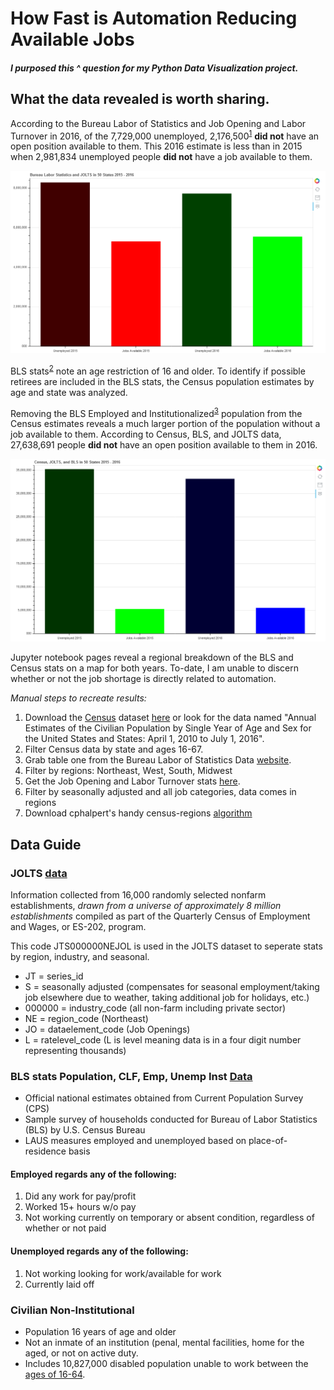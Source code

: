 # How Fast is Automation Reducing Available Jobs

##### I purposed this ^ question for my Python Data Visualization project. 
## What the data revealed is worth sharing.

According to the Bureau Labor of Statistics and Job Opening and Labor Turnover in 2016, of the 7,729,000 unemployed, 2,176,500<sup id="a1">[1](#f1)</sup> **did not** have an open position available to them. 
This 2016 estimate is less than in 2015 when 2,981,834 unemployed people **did not** have a job available to them.

![BLS JOLTS Bar Chart](https://raw.githubusercontent.com/eclecticexistential/USPopulationNoJobAvailable/master/IMG/BLS.PNG)

BLS stats<sup id="a2">[2](#f2)</sup> note an age restriction of 16 and older. 
To identify if possible retirees are included in the BLS stats, the Census population estimates by age and state was analyzed.

Removing the BLS Employed and Institutionalized<sup id="a3">[3](#f3)</sup> population from the Census estimates reveals a much larger portion of the population without a job available to them. 
According to Census, BLS, and JOLTS data, 27,638,691 people **did not** have an open position available to them in 2016. 

![Census BLS JOLTS Bar Chart](https://raw.githubusercontent.com/eclecticexistential/USPopulationNoJobAvailable/master/IMG/Census.PNG)

Jupyter notebook pages reveal a regional breakdown of the BLS and Census stats on a map for both years. To-date, I am unable to discern whether or not the job shortage is directly related to automation.

*Manual steps to recreate results:*
1. Download the [Census](https://www.census.gov/data/datasets/2017/demo/popest/state-detail.html) dataset [here](https://www2.census.gov/programs-surveys/popest/datasets/2010-2016/state/asrh/sc-est2016-agesex-civ.csv) or look for the data named "Annual Estimates of the Civilian Population by Single Year of Age and Sex for the United States and States: April 1, 2010 to July 1, 2016".
2. Filter Census data by state and ages 16-67.
3. Grab table one from the Bureau Labor of Statistics Data [website](https://www.bls.gov/news.release/archives/srgune_02282017.htm).
4. Filter by regions: Northeast, West, South, Midwest
5. Get the Job Opening and Labor Turnover stats [here](https://download.bls.gov/pub/time.series/jt/jt.data.2.JobOpenings).
6. Filter by seasonally adjusted and all job categories, data comes in regions
7. Download cphalpert's handy census-regions [algorithm](https://github.com/cphalpert/census-regions/blob/master/us%20census%20bureau%20regions%20and%20divisions.csv)


## Data Guide


### <b id="f1">JOLTS</b> [data](https://download.bls.gov/pub/time.series/jt/jt.data.2.JobOpenings)

Information collected from 16,000 randomly selected nonfarm establishments, *drawn from a universe of approximately 8 million establishments* compiled as part of the Quarterly Census of Employment and Wages, or ES-202, program.

This code JTS000000NEJOL is used in the JOLTS dataset to seperate stats by region, industry, and seasonal.
* JT = series_id
* S = seasonally adjusted (compensates for seasonal employment/taking job elsewhere due to weather, taking additional job for holidays, etc.)
* 000000 = industry_code (all non-farm including private sector)
* NE = region_code (Northeast)
* JO =  dataelement_code (Job Openings)
* L = ratelevel_code (L is level meaning data is in a four digit number representing thousands)

### <b id="f2">BLS</b> stats Population, CLF, Emp, Unemp Inst [Data](https://www.bls.gov/news.release/archives/srgune_02282017.htm)

* Official national estimates obtained from Current Population Survey (CPS)
* Sample survey of households conducted for Bureau of Labor Statistics (BLS) by U.S. Census Bureau
* LAUS measures employed and unemployed based on place-of-residence basis
#### Employed regards any of the following: 
1. Did any work for pay/profit
2. Worked 15+ hours w/o pay
3. Not working currently on temporary or absent condition, regardless of whether or not paid

#### Unemployed regards any of the following:
1. Not working looking for work/available for work
2. Currently laid off

### <b id="f3">Civilian Non-Institutional</b>
* Population 16 years of age and older
* Not an inmate of an institution (penal, mental facilities, home for the aged, or not on active duty.
* Includes 10,827,000 disabled population unable to work between the [ages of 16-64](https://www.bls.gov/news.release/disabl.t01.htm).
